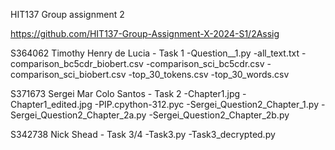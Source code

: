 HIT137 Group assignment 2

https://github.com/HIT137-Group-Assignment-X-2024-S1/2Assig

S364062 Timothy Henry de Lucia - Task 1
-Question__1.py
-all_text.txt
-comparison_bc5cdr_biobert.csv
-comparison_sci_bc5cdr.csv
-comparison_sci_biobert.csv
-top_30_tokens.csv
-top_30_words.csv

S371673 Sergei Mar Colo Santos - Task 2
-Chapter1.jpg
-Chapter1_edited.jpg
-PIP.cpython-312.pyc
-Sergei_Question2_Chapter_1.py
-Sergei_Question2_Chapter_2a.py
-Sergei_Question2_Chapter_2b.py

S342738 Nick Shead - Task 3/4
-Task3.py
-Task3_decrypted.py
